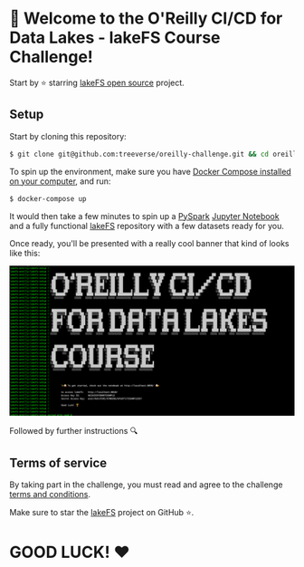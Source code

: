 # 💫 Welcome to the O'Reilly CI/CD for Data Lakes - lakeFS Course Challenge!

Start by ⭐️ starring [lakeFS open source](https://go.lakefs.io/oreilly-course) project.

## Setup

Start by cloning this repository:

```bash
$ git clone git@github.com:treeverse/oreilly-challenge.git && cd oreilly-challenge
```

To spin up the environment, make sure you have [Docker Compose installed on your computer](https://docs.docker.com/compose/install/), and run:
```bash
$ docker-compose up
```

It would then take a few minutes to spin up a [PySpark](https://spark.apache.org/docs/latest/api/python/) [Jupyter Notebook](https://jupyter.org/) and a fully functional [lakeFS](https://lakefs.io/) repository with a few datasets ready for you.

Once ready, you'll be presented with a really cool banner that kind of looks like this:

![WELCOME TO THE OREILLY CI/CD FOR DATA LAKES COURSE](./welcome.png)

Followed by further instructions 🔍

## Terms of service

By taking part in the challenge, you must read and agree to the challenge [terms and conditions](https://lakefs.io/terms-of-use/).

Make sure to star the [lakeFS](https://github.com/treeverse/lakeFS) project on GitHub ⭐.


# GOOD LUCK! ❤️
